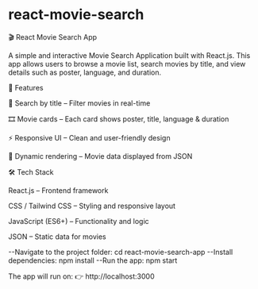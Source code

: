 # react-movie-search
🎬 React Movie Search App

A simple and interactive Movie Search Application built with React.js.
This app allows users to browse a movie list, search movies by title, and view details such as poster, language, and duration.

🚀 Features

🔎 Search by title – Filter movies in real-time

🎞️ Movie cards – Each card shows poster, title, language & duration

⚡ Responsive UI – Clean and user-friendly design

📂 Dynamic rendering – Movie data displayed from JSON

🛠️ Tech Stack

React.js – Frontend framework

CSS / Tailwind CSS – Styling and responsive layout

JavaScript (ES6+) – Functionality and logic

JSON – Static data for movies

--Navigate to the project folder:
cd react-movie-search-app
--Install dependencies:
  npm install
--Run the app:
 npm start

 The app will run on:
👉 http://localhost:3000
